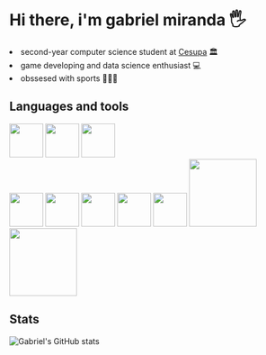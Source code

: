 
# Hi there, i'm gabriel miranda 🖐️

<li> second-year computer science student at <a href="https://www.cesupa.br/">Cesupa</a> 🏛️
<li>game developing and data science enthusiast 💻
<li>obssesed with sports 🏐🏋️‍♂️

## Languages and tools
<img width= 60 heigth= 60 src="https://cdn.jsdelivr.net/gh/devicons/devicon@latest/icons/java/java-original.svg" />
<img width= 60 heigth= 60 src="https://cdn.jsdelivr.net/gh/devicons/devicon@latest/icons/python/python-original.svg" />
<img width= 60 heigth= 60 src="https://cdn.jsdelivr.net/gh/devicons/devicon@latest/icons/typescript/typescript-original.svg"/>

<br>

<img width= 60 heigth= 60 src="https://cdn.jsdelivr.net/gh/devicons/devicon@latest/icons/spring/spring-original.svg"/>
<img width= 60 heigth= 60 src="https://cdn.jsdelivr.net/gh/devicons/devicon@latest/icons/angularjs/angularjs-original.svg"/>
<img width= 60 heigth= 60 src="https://cdn.jsdelivr.net/gh/devicons/devicon@latest/icons/postgresql/postgresql-plain.svg"/>
<img width= 60 heigth= 60 src="https://cdn.jsdelivr.net/gh/devicons/devicon@latest/icons/mysql/mysql-original.svg"/>
<img width= 60 heigth= 60 src="https://cdn.jsdelivr.net/gh/devicons/devicon@latest/icons/docker/docker-plain-wordmark.svg"/>


<img width= 120 heigth = 120 src="https://cdn.jsdelivr.net/gh/devicons/devicon@latest/icons/unity/unity-original-wordmark.svg" />
<img width=120 heigth= 120 src="https://cdn.jsdelivr.net/gh/devicons/devicon@latest/icons/blender/blender-original-wordmark.svg" />

## Stats

![Gabriel's GitHub stats](https://github-readme-stats.vercel.app/api?username=GabrielcMiranda&show_icons=true&theme=dracula)
